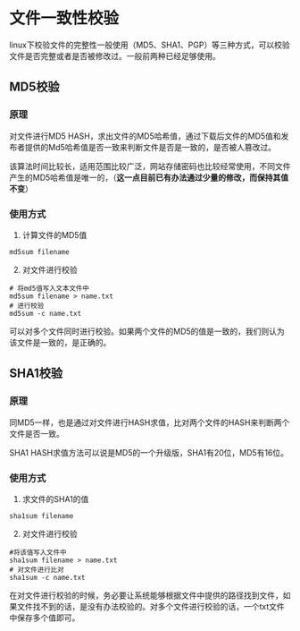 # 文件一致性校验

linux下校验文件的完整性一般使用（MD5、SHA1、PGP）等三种方式，可以校验文件是否完整或者是否被修改过。一般前两种已经足够使用。

## MD5校验

### 原理

对文件进行MD5 HASH，求出文件的MD5哈希值，通过下载后文件的MD5值和发布者提供的Md5哈希值是否一致来判断文件是否是一致的，是否被人篡改过。

该算法时间比较长，适用范围比较广泛，网站存储密码也比较经常使用，不同文件产生的MD5哈希值是唯一的，（**这一点目前已有办法通过少量的修改，而保持其值不变**）

### 使用方式

1. 计算文件的MD5值

```shell
md5sum filename
```

2. 对文件进行校验

```shell
# 将md5值写入文本文件中
md5sum filename > name.txt
# 进行校验
md5sum -c name.txt
```

可以对多个文件同时进行校验。如果两个文件的MD5的值是一致的，我们则认为该文件是一致的，是正确的。

## SHA1校验

### 原理

同MD5一样，也是通过对文件进行HASH求值，比对两个文件的HASH来判断两个文件是否一致。

SHA1 HASH求值方法可以说是MD5的一个升级版，SHA1有20位，MD5有16位。

### 使用方式

1. 求文件的SHA1的值

```shell
sha1sum filename
```

2. 对文件进行校验

```shell
#将该值写入文件中
sha1sum filename > name.txt
# 对文件进行比对
sha1sum -c name.txt
```

在对文件进行校验的时候，务必要让系统能够根据文件中提供的路径找到文件，如果文件找不到的话，是没有办法校验的。对多个文件进行校验的话，一个txt文件中保存多个值即可。